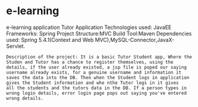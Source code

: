 # e-learning
e-learning application
Tutor Application
    Technologies used: JavaEE
    Frameworks: Spring
    Project Structure:MVC
    Build Tool:Maven
    Dependencies used: Spring 5.4.1(Context and Web MVC),MySQL-Connector,JavaX-Servlet.
    
    Description of the project: It is a basic Tutor Student app, Where the Studen and Tutor has a chance to register themselves, using the
    details, if the user already existed, a jsp file is poped our saying username already exists, for a genuine username and information it
    saves the data into the DB. Then when the Student logs in application gives the Student information and whe nthe Tutor logs in it gives 
    all the students and the tutors data in the DB. If a person types in wrong login details, error login page pops out saying you've entered
    wrong details.
